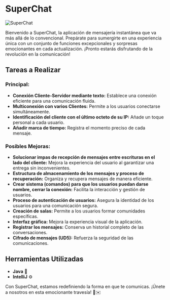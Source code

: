 # SuperChat

![SuperChat](C:\\Users\\saxov\\Downloads\\SuperChat.jpg)

Bienvenido a SuperChat, la aplicación de mensajería instantánea que va más allá de lo convencional. Prepárate para sumergirte
en una experiencia única con un conjunto de funciones excepcionales y sorpresas emocionantes en cada actualización.
¡Pronto estarás disfrutando de la revolución en la comunicación!

## Tareas a Realizar

### Principal:
- **Conexión Cliente-Servidor mediante texto:** Establece una conexión eficiente para una comunicación fluida.
- **Multiconexión con varios Clientes:** Permite a los usuarios conectarse simultáneamente.
- **Identificación del cliente con el último octeto de su IP:** Añade un toque personal a cada usuario.
- **Añadir marca de tiempo:** Registra el momento preciso de cada mensaje.

### Posibles Mejoras:
- **Solucionar impas de recepción de mensajes entre escrituras en el lado del cliente:** Mejora la experiencia del usuario al garantizar una entrega sin inconvenientes.
- **Estructura de almacenamiento de los mensajes y proceso de recuperación:** Organiza y recupera mensajes de manera eficiente.
- **Crear sistema (comandos) para que los usuarios puedan darse nombre, cerrar la conexión:** Facilita la interacción y gestión de usuarios.
- **Proceso de autenticación de usuarios:** Asegura la identidad de los usuarios para una comunicación segura.
- **Creación de salas:** Permite a los usuarios formar comunidades específicas.
- **Interfaz gráfica:** Mejora la experiencia visual de la aplicación.
- **Registrar los mensajes:** Conserva un historial completo de las conversaciones.
- **Cifrado de mensajes (UD5):** Refuerza la seguridad de las comunicaciones.

## Herramientas Utilizadas

- **Java** 🚀
- **IntelliJ** ⚙️

Con SuperChat, estamos redefiniendo la forma en que te comunicas. ¡Únete a nosotros en esta emocionante travesía! 🚀✉️
